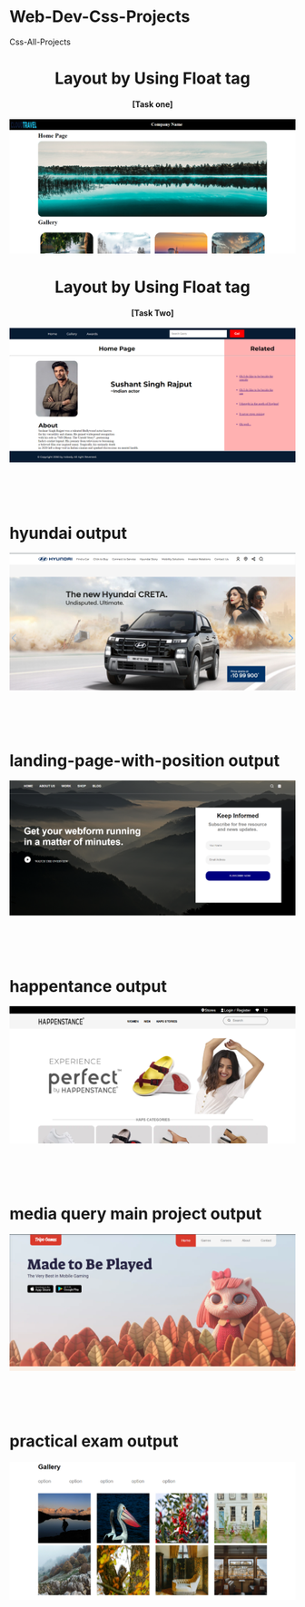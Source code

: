 # Web-Dev-Css-Projects
Css-All-Projects
 
<h1 align="center">Layout by Using Float tag</h1>
<h4 align="center"> [Task one]  </h4>

<a href="https://github.com/13-Bhupendra/float-tag-layout/tree/main/float%20layout">
    <img src="https://github.com/13-Bhupendra/float-tag-layout/blob/main/Screenshot%202024-10-16%20211422.png">
</a>

<h1 align="center">Layout by Using Float tag</h1>
<h4 align="center"> [Task Two]  </h4>

<a href="https://github.com/13-Bhupendra/float-tag-layout/tree/main/float%20layout%20_task2">
    <img src="https://github.com/13-Bhupendra/float-tag-layout/blob/main/Screenshot%202024-10-18%20173030.png">
</a>





<br><br><br>

<h1>hyundai output</h1>
  
<a href="https://github.com/13-Bhupendra/Web-Dev-Css-Projects/tree/main/hyundai-website-main/Hyundai%20web">
  <img src="https://github.com/13-Bhupendra/Web-Dev-Css-Projects/blob/main/hyundai-website-main/Screenshot%202024-11-12%20184757.png">
</a>

<br><br><br>

<h1> landing-page-with-position  output</h1>
  
<a href="https://github.com/13-Bhupendra/Web-Dev-Css-Projects/tree/main/Landing-Page-with-position-main/landing%20page">
  <img src="https://github.com/13-Bhupendra/Web-Dev-Css-Projects/blob/main/Landing-Page-with-position-main/Landing%20Page%20output.png">
</a>

<br><br><br>

<h1> happentance output</h1>
  
<a href="https://github.com/13-Bhupendra/Web-Dev-Css-Projects/tree/main/Happenstance-web-main/Happenstance%20web">
  <img src="https://github.com/13-Bhupendra/Web-Dev-Css-Projects/blob/main/Happenstance-web-main/Happenstance%20web%20output.png">
</a>

<br><br><br>

<h1> media query main project output</h1>
  
<a href="https://github.com/13-Bhupendra/Web-Dev-Css-Projects/tree/main/Media-query-main-project-main/media%20query%20main%20project">
  <img src="https://github.com/13-Bhupendra/Web-Dev-Css-Projects/blob/main/Media-query-main-project-main/Screenshot%202024-11-23%20112332.png">
</a>

<br><br><br>

<h1> practical exam output</h1>
  
<a href="https://github.com/13-Bhupendra/Web-Dev-Css-Projects/tree/main/practical-exam-2-main/practical%20exam%202">
  <img src="https://github.com/13-Bhupendra/Web-Dev-Css-Projects/blob/main/practical-exam-2-main/practical%20exam%202/Screenshot%202024-12-14%20125804.png">
</a>



 

 

